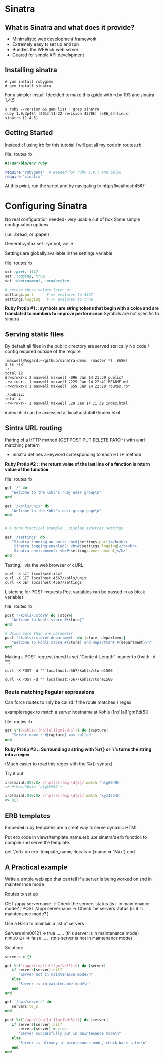 # Sinatra 

## What is Sinatra and what does it provide?
* Minimalistic web development framework
* Extremely easy to set up and run
* Bundles the WEBrick web server
* Geared for simple API development

## Installing sinatra
```shell
# yum install rubygems
# gem install sinatra
```

For a simpler install I decided to make this guide with ruby 193
and sinatra 1.4.5
```
$ ruby --version && gem list | grep sinatra
ruby 1.9.3p484 (2013-11-22 revision 43786) [x86_64-linux]
sinatra (1.4.5)

```

## Getting Started

Instead of using irb for this tutorial I will put all my code in
routes.rb

file: routes.rb
```ruby
#!/usr/bin/env ruby

require 'rubygems'  # Needed for ruby 1.8.7 and below
require 'sinatra'  
```

At this point, run the script and 
try navigating to http://localhost:4567

# Configuring Sinatra
No real configuration needed- very usable out of box
Some simple configuration options

(i.e.  :bread, or :paper)

General syntax
set :symbol, value

Settings are globally available in the settings variable

file: routes.rb
```ruby
set :port, 4567
set :logging, true
set :environment, :production

# access these values later as
settings.port      # => evalutes to 4567
settings.logging   # => evalutes to true
```

**Ruby Protip #1 :: symbols are string tokens that begin with a colon and are translated to numbers to improve performance**
Symbols are not specific to sinatra

## Serving static files
By default all files in the public directory are served statically
No code / config required outside of the require

```shell
[maxwell@Asgard:~/github/sinatra-demo  (master *)  BASH]
$ ls -lR
.:
total 12
drwxrwxr-x 2 maxwell maxwell 4096 Jan 14 21:39 public/
-rw-rw-r-- 1 maxwell maxwell 2229 Jan 14 22:41 README.md
-rwxrwxr-x 1 maxwell maxwell  659 Jan 14 22:28 routes.rb*

./public:
total 4
-rw-rw-r-- 1 maxwell maxwell 129 Jan 14 21:39 index.html
```

index.html can be accessed at localhost:4567/index.html


## Sintra URL routing

Pairing of a HTTP method (GET POST PUT DELETE PATCH)
with a url matching pattern

* Sinatra defines a keyword corresponding to each HTTP method

**Ruby Protip #2 :: the return value of the last line of a function is return value of the function**

file: routes.rb
```ruby
get '/' do
   "Welcome to the Kohl's ruby user group\n"
end

get '/kohls/unix' do
   "Welcome to the Kohl's unix group page\n"
end


# A more Practical example.. Display sinatras settings

get '/settings' do
   "Sinatra running on port: <b>#{settings.port}</b><br>
    Sinatra logging enabled?: <b>#{settings.logging}</b><br>
    Sinatra environment: <b>#{settings.environment}</b>"
end
```

Testing... via the web browser or cURL

```shell
curl -X GET localhost:4567
curl -X GET localhost:4567/kohls/unix
curl -X GET localhost:4567/settings
```

Listening for POST requests
Post variables can be passed in as block variables 

file: routes.rb
```ruby
post '/kohls/:store' do |store|
   "Welcome to kohls store #{store}"
end

# Using more than one parameter
post '/kohls/:store/:department' do |store, department|
   "Welcome to kohls store #{store} and department #{department}\n"
end

```

Making a POST request
(need to set "Content-Length" header to 0 with -d "")
```shell
curl -X POST -d "" localhost:4567/kohls/store1500

curl -X POST -d "" localhost:4567/kohls/store1500
```

### Route matching Regular expressions

Can force routes to only be called if the route matches a regex

example regex to match a server hostname at Kohls ([np][al][gm]\d{5})

file: routes.rb
```ruby
get %r{/kohls/([np][al][gm]\d{5})} do |capture|
   "Server name : #{capture} was called "
end
```

**Ruby Protip #3 :: Surrounding a string with %r{} or '/'s turns the string into a regex**

(Much easier to read this regex with the %r{} syntax)

Try it out
```ruby
irb(main):009:0> /[np][al][mg]\d{5}/.match 'nlg00495'
=> #<MatchData "nlg00495">

irb(main):010:0> /[np][al][mg]\d{5}/.match 'xyz12345'
=> nil
```


## ERB templates

Embeded ruby templates are a great way to serve dynamic HTML

Put erb code in views/template_name.erb
use sinatra's erb function to compile and serve the template.

get '/erb' do
   erb :template_name, :locals = {:name => 'Max'}
end


## A Practical example
Write a simple web app that can tell if a server
is being worked on and in maintenance mode

Routes to set up

GET  /app/:servername   -> Check the servers status (is it in maintenance mode? )
POST /app/:servername   -> Check the servers status (is it in maintenance mode? )

Use a Hash to maintain a list of servers

Servers
   nlm00121  => true  ...... (this server is in maintenance mode)
   nlm00124  => false ...... (this server is not in maintenance mode)


Solution:
```ruby
servers = {}

get %r{^/app/([np][al][gm]\d{5})$} do |server|
   if servers[server].nil?
      "Server not in maintenance mode\n"
   else
      "Server is in maintenance mode\n"
   end
end

get '/app/servers' do 
   servers.to_s
end

post %r{^/app/([np][al][gm]\d{5})$} do |server|
   if servers[server].nil?
      servers[server] = true
      "Server successfully put in maintenance mode\n"
   else
      "Server is already in maintenance mode, check back later\n"
   end
end
```

